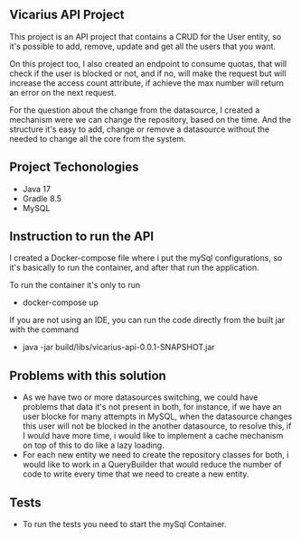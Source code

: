 ## Vicarius API Project

This project is an API project that contains a CRUD for the User entity, so it's possible to add, remove, update and get all the users that you want.

On this project too, I also created an endpoint to consume quotas, that will check if the user is blocked or not, and if no, will make the request but
will increase the access count attribute, if achieve the max number will return an error on the next request.

For the question about the change from the datasource, I created a mechanism were we can change the repository, based on the time. And the 
structure it's easy to add, change or remove a datasource without the needed to change all the core from the system.

## Project Techonologies
- Java 17
- Gradle 8.5
- MySQL

## Instruction to run the API
I created a Docker-compose file where i put the mySql configurations, so it's basically to run the container, and after that run the application.

To run the container it's only to run 
* docker-compose up

If you are not using an IDE, you can run the code directly from the built jar with the command
* java -jar build/libs/vicarius-api-0.0.1-SNAPSHOT.jar  

## Problems with this solution
- As we have two or more datasources switching, we could have problems that data it's not present in both, for instance,
  if we have an user blocke for many attempts in MySQL, when the datasource changes this user will not be blocked in the
  another datasource, to resolve this, if I would have more time, i would like to implement a cache mechanism on top
  of this to do like a lazy loading.
- For each new entity we need to create the repository classes for both, i would like to work in a QueryBuilder that 
  would reduce the number of code to write every time that we need to create a new entity.


## Tests
- To run the tests you need to start the mySql Container.